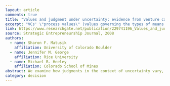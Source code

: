 ```yaml
---
layout: article
comments: true
title: "Values and judgment under uncertainty: evidence from venture capitalist assessments of founders"
excerpt: "VCs' \"process values\" (values governing the types of means to an end that an individual values) influence the perceived worth of founders' human capital."
link: https://www.researchgate.net/publication/229741196_Values_and_judgment_under_uncertainty_evidence_from_venture_capitalist_assessments_of_founders
source: Strategic Entrepreneurship Journal, 2008
authors:
  - name: Sharon F. Matusik
    affiliation: University of Colorado Boulder
  - name: Jennifer M. George
    affiliation: Rice University
  - name: Michael B. Heeley
    affiliation: Colorado School of Mines
abstract: We examine how judgments in the context of uncertainty vary, depending on the values of those making these judgments. We test these ideas in the context of venture capitalists' (VCs') evaluations of founders. Drawing on theoretical and empirical research on the role of values in judgment and decision making and on Schwartz's (1992, 1996) conceptualization of the basic motivational dimensions underlying human values, we hypothesize and find that decision makers' process values (i.e., values governing the types of means to an end that an individual values) influence the perceived worth of founders' human capital. We discuss implications of these findings for judgment and decision-making research, as well as practical implications for entrepreneurs and venture capitalists. 
category: decision
---
```

